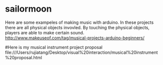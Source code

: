 # sailormoon


Here are some exampeles of making music with arduino. In these projects there are all physical objects invovled. By touching the physical objects, players are able to make certain sound. 
http://www.makeuseof.com/tag/musical-projects-arduino-beginners/

#Here is my musical instrument project proposal
file:///Users/rujiatang/Desktop/visual%20interaction/musical%20instrument%20proposal.html

